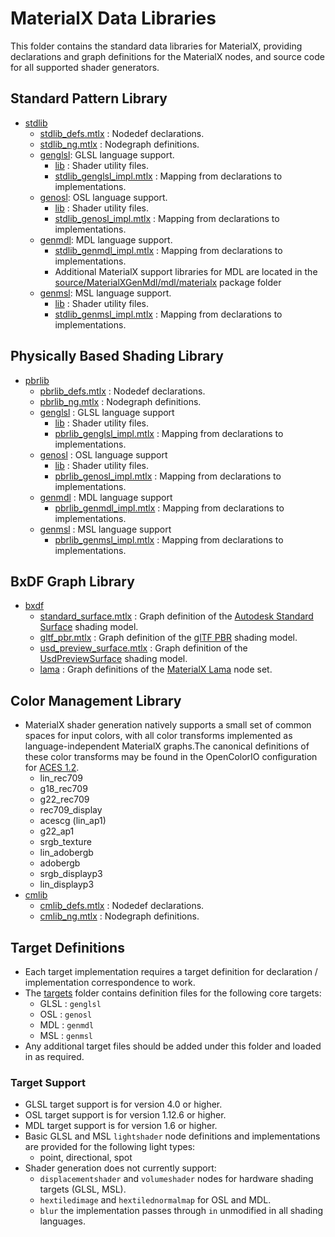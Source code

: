 # MaterialX Data Libraries

This folder contains the standard data libraries for MaterialX, providing declarations and graph definitions for the MaterialX nodes, and source code for all supported shader generators.

## Standard Pattern Library
- [stdlib](stdlib)
    - [stdlib_defs.mtlx](stdlib/stdlib_defs.mtlx) : Nodedef declarations.
    - [stdlib_ng.mtlx](stdlib/stdlib_ng.mtlx) : Nodegraph definitions.
    - [genglsl](stdlib/genglsl): GLSL language support.
        - [lib](stdlib/genglsl/lib) : Shader utility files.
        - [stdlib_genglsl_impl.mtlx](stdlib/genglsl/stdlib_genglsl_impl.mtlx) : Mapping from declarations to implementations.
    - [genosl](stdlib/genosl): OSL language support.
        - [lib](stdlib/genosl/lib) : Shader utility files.
        - [stdlib_genosl_impl.mtlx](stdlib/genosl/stdlib_genosl_impl.mtlx) : Mapping from declarations to implementations.
    - [genmdl](stdlib/genmdl): MDL language support.
        - [stdlib_genmdl_impl.mtlx](stdlib/genmdl/stdlib_genmdl_impl.mtlx) : Mapping from declarations to implementations.
        - Additional MaterialX support libraries for MDL are located in the [source/MaterialXGenMdl/mdl/materialx](../source/MaterialXGenMdl/mdl/materialx) package folder
    - [genmsl](stdlib/genmsl): MSL language support.
        - [lib](stdlib/genmsl/lib) : Shader utility files.
        - [stdlib_genmsl_impl.mtlx](stdlib/genmsl/stdlib_genmsl_impl.mtlx) : Mapping from declarations to implementations.

## Physically Based Shading Library
- [pbrlib](pbrlib)
    - [pbrlib_defs.mtlx](pbrlib/pbrlib_defs.mtlx) : Nodedef declarations.
    - [pbrlib_ng.mtlx](pbrlib/pbrlib_ng.mtlx) : Nodegraph definitions.
    - [genglsl](pbrlib/genglsl) : GLSL language support
        - [lib](pbrlib/genglsl/lib) : Shader utility files.
        - [pbrlib_genglsl_impl.mtlx](pbrlib/genglsl/pbrlib_genglsl_impl.mtlx) : Mapping from declarations to implementations.
    - [genosl](pbrlib/genosl) : OSL language support
        - [lib](pbrlib/genosl/lib) : Shader utility files.
        - [pbrlib_genosl_impl.mtlx](pbrlib/genosl/pbrlib_genosl_impl.mtlx) : Mapping from declarations to implementations.
    - [genmdl](pbrlib/genmdl) : MDL language support
        - [pbrlib_genmdl_impl.mtlx](pbrlib/genmdl/pbrlib_genmdl_impl.mtlx) : Mapping from declarations to implementations.
    - [genmsl](pbrlib/genmsl) : MSL language support
        - [pbrlib_genmsl_impl.mtlx](pbrlib/genmsl/pbrlib_genmsl_impl.mtlx) : Mapping from declarations to implementations.

## BxDF Graph Library
- [bxdf](bxdf)
    - [standard_surface.mtlx](bxdf/standard_surface.mtlx) : Graph definition of the [Autodesk Standard Surface](https://autodesk.github.io/standard-surface/) shading model.
    - [gltf_pbr.mtlx](bxdf/gltf_pbr.mtlx) : Graph definition of the [glTF PBR](https://registry.khronos.org/glTF/specs/2.0/glTF-2.0.html#appendix-b-brdf-implementation) shading model.
    - [usd_preview_surface.mtlx](bxdf/usd_preview_surface.mtlx) : Graph definition of the [UsdPreviewSurface](https://openusd.org/release/spec_usdpreviewsurface.html) shading model.
    - [lama](bxdf/lama) : Graph definitions of the [MaterialX Lama](https://rmanwiki.pixar.com/display/REN24/MaterialX+Lama) node set.

## Color Management Library
- MaterialX shader generation natively supports a small set of common spaces for input colors, with all color transforms implemented as language-independent MaterialX graphs.The canonical definitions of these color transforms may be found in the OpenColorIO configuration for [ACES 1.2](https://github.com/colour-science/OpenColorIO-Configs/tree/feature/aces-1.2-config/aces_1.2).
    - lin_rec709
    - g18_rec709
    - g22_rec709
    - rec709_display
    - acescg (lin_ap1)
    - g22_ap1
    - srgb_texture
    - lin_adobergb
    - adobergb
    - srgb_displayp3
    - lin_displayp3
- [cmlib](cmlib)
    - [cmlib_defs.mtlx](cmlib/cmlib_defs.mtlx) : Nodedef declarations.
    - [cmlib_ng.mtlx](cmlib/cmlib_ng.mtlx) : Nodegraph definitions.

## Target Definitions
- Each target implementation requires a target definition for declaration / implementation correspondence to work.
- The [targets](targets) folder contains definition files for the following core targets:
  - GLSL : `genglsl`
  - OSL : `genosl`
  - MDL : `genmdl`
  - MSL : `genmsl`
- Any additional target files should be added under this folder and loaded in as required.

### Target Support
- GLSL target support is for version 4.0 or higher.
- OSL target support is for version 1.12.6 or higher.
- MDL target support is for version 1.6 or higher.
- Basic GLSL and MSL `lightshader` node definitions and implementations are provided for the following light types:
    - point, directional, spot
- Shader generation does not currently support:
    - `displacementshader` and `volumeshader` nodes for hardware shading targets (GLSL, MSL).
    - `hextiledimage` and `hextilednormalmap` for OSL and MDL.
    - `blur` the implementation passes through `in` unmodified in all shading languages.

